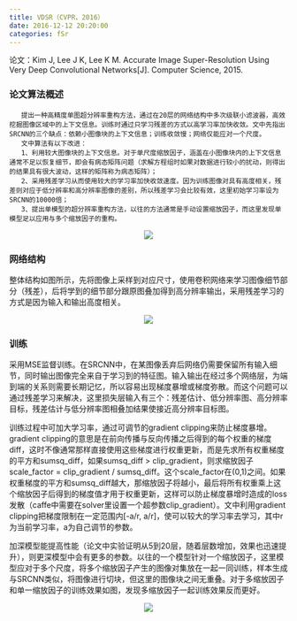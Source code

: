 ```yaml
---
title: VDSR（CVPR，2016）
date: 2016-12-12 20:20:00
categories: fSr
---
```


<script type="text/javascript" src="http://cdn.mathjax.org/mathjax/latest/MathJax.js?config=default"></script>

论文：Kim J, Lee J K, Lee K M. Accurate Image Super-Resolution Using Very Deep Convolutional Networks[J]. Computer Science, 2015.

### 论文算法概述

       提出一种高精度单图超分辨率重构方法，通过在20层的网络结构中多次级联小滤波器，高效挖掘图像区域中的上下文信息。训练时通过只学习残差的方式以高学习率加快收敛。文中先指出SRCNN的三个缺点：依赖小图像块的上下文信息；训练收敛慢；网络仅能应对一个尺度。
       文中算法有以下改进：
       1、利用较大图像块的上下文信息。对于单尺度缩放因子，涵盖在小图像块内的上下文信息通常不足以恢复细节，即会有病态矩阵问题（求解方程组时如果对数据进行较小的扰动，则得出的结果具有很大波动，这样的矩阵称为病态矩阵）；
       2、采用残差学习从而使用较大的学习率加快收敛速度。因为训练图像对具有高度相关，残差则对应于低分辨率和高分辨率图像的差别，所以残差学习会比较有效，这里初始学习率设为SRCNN的10000倍；
       3、提出单模型的超分辨率重构方法，以往的方法通常是手动设置缩放因子，而这里发现单模型足以应用与多个缩放因子的重构。

<center><img src="{{ site.baseurl }}/images/pdSr/vdsr1.png"></center>

### 网络结构

   整体结构如图所示，先将图像上采样到对应尺寸，使用卷积网络来学习图像细节部分（残差），后将学到的细节部分跟原图叠加得到高分辨率输出，采用残差学习的方式是因为输入和输出高度相关。

<center><img src="{{ site.baseurl }}/images/pdSr/vdsr2.png"></center>

### 训练

   采用MSE监督训练。在SRCNN中，在某图像丢弃后网络仍需要保留所有输入细节，同时输出图像完全来自于学习到的特征图。输入输出在经过多个网络层，为端到端的关系则需要长期记忆，所以容易出现梯度暴增或梯度弥散。而这个问题可以通过残差学习来解决，这里损失层输入有三个：残差估计、低分辨率图、高分辨率目标，残差估计与低分辨率图相叠加结果使接近高分辨率目标图。
   
   训练过程中可加大学习率，通过可调节的gradient clipping来防止梯度暴增。gradient clipping的意思是在前向传播与反向传播之后得到的每个权重的梯度diff，这时不像通常那样直接使用这些梯度进行权重更新，而是先求所有权重梯度的平方和sumsq_diff，如果sumsq_diff > clip_gradient，则求缩放因子scale_factor = clip_gradient / sumsq_diff。这个scale_factor在(0,1)之间。如果权重梯度的平方和sumsq_diff越大，那缩放因子将越小，最后将所有权重乘上这个缩放因子后得到的梯度值才用于权重更新，这样可以防止梯度暴增时造成的loss发散（caffe中需要在solver里设置一个超参数clip_gradient）。文中利用gradient clipping把梯度限制在一定范围内[-a/r, a/r]，使可以较大的学习率去学习，其中r为当前学习率，a为自己调节的参数。
   
   加深模型能提高性能（论文中实验证明从5到20层，随着层数增加，效果也迅速提升），则更深模型中会有更多的参数。以往的一个模型针对一个缩放因子，这里模型应对于多个尺度，将多个缩放因子产生的图像对集放在一起一同训练，样本生成与SRCNN类似，将图像进行切块，但这里的图像块之间无重叠。对于多缩放因子和单一缩放因子的训练效果如图，发现多缩放因子一起训练效果反而更好。

<center><img src="{{ site.baseurl }}/images/pdSr/vdsr3.png"></center>
